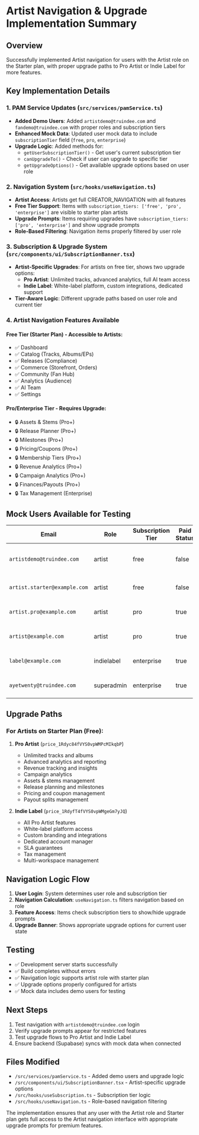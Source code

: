 # Artist Navigation & Upgrade Implementation Summary

## Overview
Successfully implemented Artist navigation for users with the Artist role on the Starter plan, with proper upgrade paths to Pro Artist or Indie Label for more features.

## Key Implementation Details

### 1. PAM Service Updates (`src/services/pamService.ts`)
- **Added Demo Users**: Added `artistdemo@truindee.com` and `fandemo@truindee.com` with proper roles and subscription tiers
- **Enhanced Mock Data**: Updated user mock data to include `subscriptionTier` field (`free`, `pro`, `enterprise`)
- **Upgrade Logic**: Added methods for:
  - `getUserSubscriptionTier()` - Get user's current subscription tier
  - `canUpgradeTo()` - Check if user can upgrade to specific tier
  - `getUpgradeOptions()` - Get available upgrade options based on user role

### 2. Navigation System (`src/hooks/useNavigation.ts`)
- **Artist Access**: Artists get full CREATOR_NAVIGATION with all features
- **Free Tier Support**: Items with `subscription_tiers: ['free', 'pro', 'enterprise']` are visible to starter plan artists
- **Upgrade Prompts**: Items requiring upgrades have `subscription_tiers: ['pro', 'enterprise']` and show upgrade prompts
- **Role-Based Filtering**: Navigation items properly filtered by user role

### 3. Subscription & Upgrade System (`src/components/ui/SubscriptionBanner.tsx`)
- **Artist-Specific Upgrades**: For artists on free tier, shows two upgrade options:
  - **Pro Artist**: Unlimited tracks, advanced analytics, full AI team access
  - **Indie Label**: White-label platform, custom integrations, dedicated support
- **Tier-Aware Logic**: Different upgrade paths based on user role and current tier

### 4. Artist Navigation Features Available

#### Free Tier (Starter Plan) - Accessible to Artists:
- ✅ Dashboard
- ✅ Catalog (Tracks, Albums/EPs)
- ✅ Releases (Compliance)
- ✅ Commerce (Storefront, Orders)
- ✅ Community (Fan Hub)
- ✅ Analytics (Audience)
- ✅ AI Team
- ✅ Settings

#### Pro/Enterprise Tier - Requires Upgrade:
- 🔒 Assets & Stems (Pro+)
- 🔒 Release Planner (Pro+)
- 🔒 Milestones (Pro+)
- 🔒 Pricing/Coupons (Pro+)
- 🔒 Membership Tiers (Pro+)
- 🔒 Revenue Analytics (Pro+)
- 🔒 Campaign Analytics (Pro+)
- 🔒 Finances/Payouts (Pro+)
- 🔒 Tax Management (Enterprise)

## Mock Users Available for Testing

| Email | Role | Subscription Tier | Paid Status | Features |
|-------|------|------------------|-------------|----------|
| `artistdemo@truindee.com` | artist | free | false | Starter plan with upgrade prompts |
| `artist.starter@example.com` | artist | free | false | Starter plan example |
| `artist.pro@example.com` | artist | pro | true | Pro Artist features |
| `artist@example.com` | artist | pro | true | Pro Artist features |
| `label@example.com` | indielabel | enterprise | true | White-label access |
| `ayetwenty@truindee.com` | superadmin | enterprise | true | Full platform access |

## Upgrade Paths

### For Artists on Starter Plan (Free):
1. **Pro Artist** (`price_1Rdyc84fVYS0vpWMPcMIkqbP`)
   - Unlimited tracks and albums
   - Advanced analytics and reporting
   - Revenue tracking and insights
   - Campaign analytics
   - Assets & stems management
   - Release planning and milestones
   - Pricing and coupon management
   - Payout splits management

2. **Indie Label** (`price_1RdyfT4fVYS0vpWMgeGm7yJQ`)
   - All Pro Artist features
   - White-label platform access
   - Custom branding and integrations
   - Dedicated account manager
   - SLA guarantees
   - Tax management
   - Multi-workspace management

## Navigation Logic Flow
1. **User Login**: System determines user role and subscription tier
2. **Navigation Calculation**: `useNavigation.ts` filters navigation based on role
3. **Feature Access**: Items check subscription tiers to show/hide upgrade prompts
4. **Upgrade Banner**: Shows appropriate upgrade options for current user state

## Testing
- ✅ Development server starts successfully
- ✅ Build completes without errors
- ✅ Navigation logic supports artist role with starter plan
- ✅ Upgrade options properly configured for artists
- ✅ Mock data includes demo users for testing

## Next Steps
1. Test navigation with `artistdemo@truindee.com` login
2. Verify upgrade prompts appear for restricted features
3. Test upgrade flows to Pro Artist and Indie Label
4. Ensure backend (Supabase) syncs with mock data when connected

## Files Modified
- `/src/services/pamService.ts` - Added demo users and upgrade logic
- `/src/components/ui/SubscriptionBanner.tsx` - Artist-specific upgrade options
- `/src/hooks/useSubscription.ts` - Subscription tier logic
- `/src/hooks/useNavigation.ts` - Role-based navigation filtering

The implementation ensures that any user with the Artist role and Starter plan gets full access to the Artist navigation interface with appropriate upgrade prompts for premium features.
